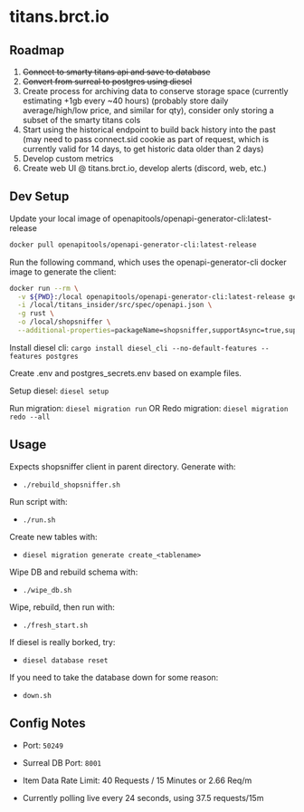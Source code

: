 # titans.brct.io

## Roadmap

1. ~~Connect to smarty titans api and save to database~~
2. ~~Convert from surreal to postgres using diesel~~
3. Create process for archiving data to conserve storage space (currently estimating +1gb every ~40 hours) (probably store daily average/high/low price, and similar for qty), consider only storing a subset of the smarty titans cols
4. Start using the historical endpoint to build back history into the past (may need to pass connect.sid cookie as part of request, which is currently valid for 14 days, to get historic data older than 2 days)
5. Develop custom metrics
6. Create web UI @ titans.brct.io, develop alerts (discord, web, etc.)

## Dev Setup

Update your local image of openapitools/openapi-generator-cli:latest-release

```bash
docker pull openapitools/openapi-generator-cli:latest-release
```

Run the following command, which uses the openapi-generator-cli docker image to generate the client:

```bash
docker run --rm \
  -v ${PWD}:/local openapitools/openapi-generator-cli:latest-release generate \
  -i /local/titans_insider/src/spec/openapi.json \
  -g rust \
  -o /local/shopsniffer \
  --additional-properties=packageName=shopsniffer,supportAsync=true,supportMiddleware=true
```

Install diesel cli: `cargo install diesel_cli --no-default-features --features postgres`

Create .env and postgres_secrets.env based on example files.

Setup diesel: `diesel setup`

Run migration: `diesel migration run` OR Redo migration: `diesel migration redo --all`

## Usage

Expects shopsniffer client in parent directory. Generate with:

- `./rebuild_shopsniffer.sh`

Run script with:

- `./run.sh`

Create new tables with:

- `diesel migration generate create_<tablename>`

Wipe DB and rebuild schema with:

- `./wipe_db.sh`

Wipe, rebuild, then run with:

- `./fresh_start.sh`

If diesel is really borked, try:

- `diesel database reset`

If you need to take the database down for some reason:

- `down.sh`

## Config Notes

- Port: `50249`
- Surreal DB Port: `8001`

- Item Data Rate Limit: 40 Requests / 15 Minutes or 2.66 Req/m
- Currently polling live every 24 seconds, using 37.5 requests/15m
